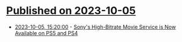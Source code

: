 # [Published on 2023-10-05](index.md)

* [2023-10-05, 15:20:00](https://entertainment.slashdot.org/story/23/10/05/154219/sonys-high-bitrate-movie-service-is-now-available-on-ps5-and-ps4?utm_source=rss1.0mainlinkanon&utm_medium=feed) - [Sony's High-Bitrate Movie Service is Now Available on PS5 and PS4](https://entertainment.slashdot.org/story/23/10/05/154219/sonys-high-bitrate-movie-service-is-now-available-on-ps5-and-ps4?utm_source=rss1.0mainlinkanon&utm_medium=feed)

